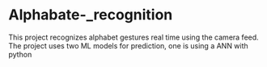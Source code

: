 # Alphabate-_recognition
This project recognizes alphabet gestures real time using the camera feed. The project uses two ML models for prediction, one is using a ANN with python 

